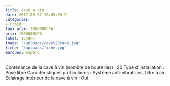 ```yaml
---
title: cave a vin
date: 2017-05-07 16:05:00 Z
categories:
- Froid
faux prix: 2000000CFA
prix: 1500000CFA
label: 15%OFF
image: "/uploads/cave%20cave.jpg"
fiche: "/uploads/fiche.jpg"
marques: empero
---
```


Contenance de la cave à vin (nombre de bouteilles) : 20
Type d'installation : Pose libre 
Caractéristiques particulières : Système anti-vibrations, filtre à air Eclairage intérieur de la cave à vin : Oui
